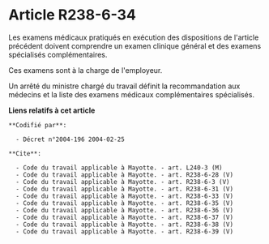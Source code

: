 # Article R238-6-34

Les examens médicaux pratiqués en exécution des dispositions de l'article précédent doivent comprendre un examen clinique
général et des examens spécialisés complémentaires.

Ces examens sont à la charge de l'employeur.

Un arrêté du ministre chargé du travail définit la recommandation aux médecins et la liste des examens médicaux
complémentaires spécialisés.

**Liens relatifs à cet article**

	**Codifié par**:

	  - Décret n°2004-196 2004-02-25

	**Cite**:

	  - Code du travail applicable à Mayotte. - art. L240-3 (M)
	  - Code du travail applicable à Mayotte. - art. R238-6-28 (V)
	  - Code du travail applicable à Mayotte. - art. R238-6-3 (V)
	  - Code du travail applicable à Mayotte. - art. R238-6-31 (V)
	  - Code du travail applicable à Mayotte. - art. R238-6-33 (V)
	  - Code du travail applicable à Mayotte. - art. R238-6-35 (V)
	  - Code du travail applicable à Mayotte. - art. R238-6-36 (V)
	  - Code du travail applicable à Mayotte. - art. R238-6-37 (V)
	  - Code du travail applicable à Mayotte. - art. R238-6-38 (V)
	  - Code du travail applicable à Mayotte. - art. R238-6-39 (V)

